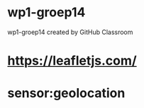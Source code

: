 # wp1-groep14
wp1-groep14 created by GitHub Classroom

# https://leafletjs.com/
# sensor:geolocation
